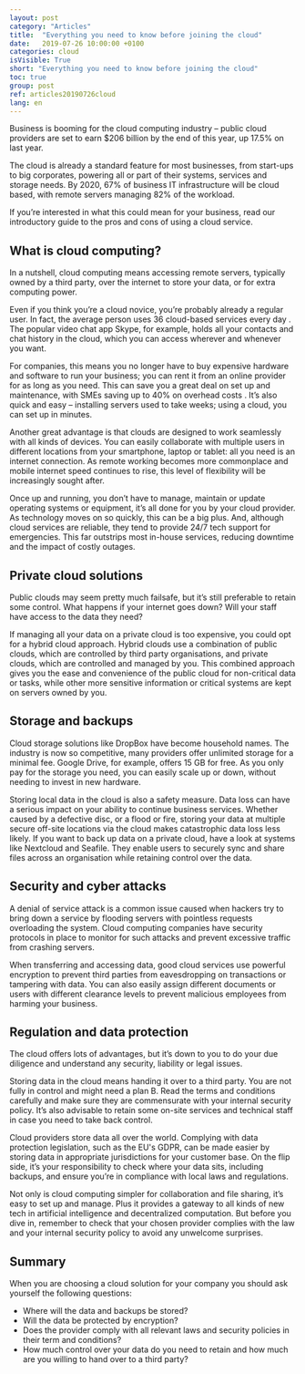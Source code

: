 ```yaml
---
layout: post
category: "Articles"
title:  "Everything you need to know before joining the cloud"
date:   2019-07-26 10:00:00 +0100
categories: cloud
isVisible: True
short: "Everything you need to know before joining the cloud"
toc: true
group: post
ref: articles20190726cloud
lang: en
---
```

Business is booming for the cloud computing industry – public cloud providers are set to earn $206 billion by the end of this year, up 17.5% on last year.

The cloud is already a standard feature for most businesses, from start-ups to big corporates, powering all or part of their systems, services and storage needs. By 2020, 67% of business IT infrastructure will be cloud based, with remote servers managing 82% of the workload.

If you’re interested in what this could mean for your business, read our introductory guide to the pros and cons of using a cloud service.

## What is cloud computing?

In a nutshell, cloud computing means accessing remote servers, typically owned by a third party, over the internet to store your data, or for extra computing power.

Even if you think you’re a cloud novice, you’re probably already a regular user. In fact, the average person uses 36 cloud-based services every day . The popular video chat app Skype, for example, holds all your contacts and chat history in the cloud, which you can access wherever and whenever you want.

For companies, this means you no longer have to buy expensive hardware and software to run your business; you can rent it from an online provider for as long as you need. This can save you a great deal on set up and maintenance, with SMEs saving up to 40% on overhead costs . It’s also quick and easy – installing servers used to take weeks; using a cloud, you can set up in minutes.

Another great advantage is that clouds are designed to work seamlessly with all kinds of devices. You can easily collaborate with multiple users in different locations from your smartphone, laptop or tablet: all you need is an internet connection. As remote working becomes more commonplace and mobile internet speed continues to rise, this level of flexibility will be increasingly sought after.

Once up and running, you don’t have to manage, maintain or update operating systems or equipment, it’s all done for you by your cloud provider. As technology moves on so quickly, this can be a big plus. And, although cloud services are reliable, they tend to provide 24/7 tech support for emergencies. This far outstrips most in-house services, reducing downtime and the impact of costly outages.

## Private cloud solutions

Public clouds may seem pretty much failsafe, but it’s still preferable to retain some control. What happens if your internet goes down? Will your staff have access to the data they need?

If managing all your data on a private cloud  is too expensive, you could opt for a hybrid cloud approach. Hybrid clouds use a combination of public clouds, which are controlled by third party organisations, and private clouds, which are controlled and managed by you. This combined approach gives you the ease and convenience of the public cloud for non-critical data or tasks, while other more sensitive information or critical systems are kept on servers owned by you.

## Storage and backups

Cloud storage solutions like DropBox have become household names. The industry is now so competitive, many providers offer unlimited storage for a minimal fee. Google Drive, for example, offers 15 GB for free. As you only pay for the storage you need, you can easily scale up or down, without needing to invest in new hardware.

Storing local data in the cloud is also a safety measure. Data loss can have a serious impact on your ability to continue business services. Whether caused by a defective disc, or a flood or fire, storing your data at multiple secure off-site locations via the cloud makes catastrophic data loss less likely. If you want to back up data on a private cloud, have a look at systems like Nextcloud and Seafile. They enable users to securely sync and share files across an organisation while retaining control over the data.

## Security and cyber attacks

A denial of service attack is a common issue caused when hackers try to bring down a service by flooding servers with pointless requests overloading the system. Cloud computing companies have security protocols in place to monitor for such attacks and prevent excessive traffic from crashing servers.   

When transferring and accessing data, good cloud services use powerful encryption to prevent third parties from eavesdropping on transactions or tampering with data. You can also easily assign different documents or users with different clearance levels to prevent malicious employees from harming your business.

## Regulation and data protection

The cloud offers lots of advantages, but it’s down to you to do your due diligence and understand any security, liability or legal issues.

Storing data in the cloud means handing it over to a third party. You are not fully in control and might need a plan B. Read the terms and conditions carefully and make sure they are commensurate with your internal security policy. It’s also advisable to retain some on-site services and technical staff in case you need to take back control.

Cloud providers store data all over the world. Complying with data protection legislation, such as the EU's GDPR, can be made easier by storing data in appropriate jurisdictions for your customer base. On the flip side, it’s your responsibility to check where your data sits, including backups, and ensure you’re in compliance with local laws and regulations.

Not only is cloud computing simpler for collaboration and file sharing, it’s easy to set up and manage. Plus it provides a gateway to all kinds of new tech in artificial intelligence and decentralized computation. But before you dive in, remember to check that your chosen provider complies with the law and your internal security policy to avoid any unwelcome surprises.

## Summary

When you are choosing a cloud solution for your company you should ask yourself the following questions:
*	Where will the data and backups be stored?
*	Will the data be protected by encryption?
*	Does the provider comply with all relevant laws and security policies in their term and conditions?
*	How much control over your data do you need to retain and how much are you willing to hand over to a third party?
